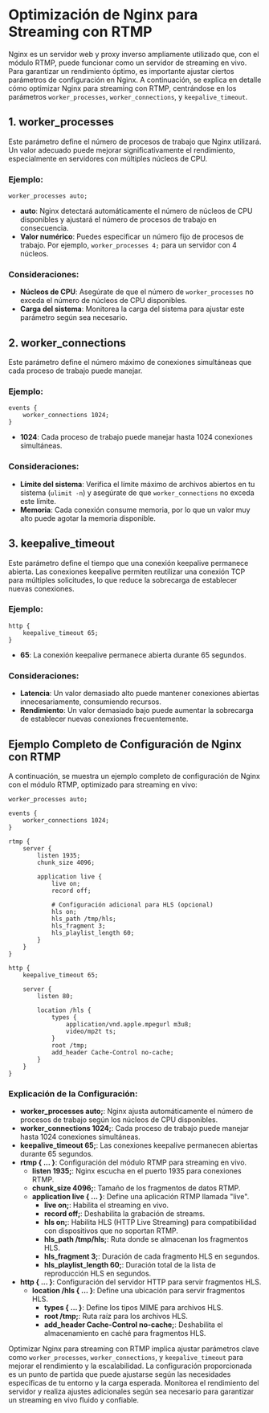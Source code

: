 # Optimización de Nginx para Streaming con RTMP

Nginx es un servidor web y proxy inverso ampliamente utilizado que, con el módulo RTMP, puede funcionar como un servidor de streaming en vivo. Para garantizar un rendimiento óptimo, es importante ajustar ciertos parámetros de configuración en Nginx. A continuación, se explica en detalle cómo optimizar Nginx para streaming con RTMP, centrándose en los parámetros `worker_processes`, `worker_connections`, y `keepalive_timeout`.

## 1. **worker_processes**

Este parámetro define el número de procesos de trabajo que Nginx utilizará. Un valor adecuado puede mejorar significativamente el rendimiento, especialmente en servidores con múltiples núcleos de CPU.

### Ejemplo:

```nginx
worker_processes auto;
```

- **auto**: Nginx detectará automáticamente el número de núcleos de CPU disponibles y ajustará el número de procesos de trabajo en consecuencia.
- **Valor numérico**: Puedes especificar un número fijo de procesos de trabajo. Por ejemplo, `worker_processes 4;` para un servidor con 4 núcleos.

### Consideraciones:

- **Núcleos de CPU**: Asegúrate de que el número de `worker_processes` no exceda el número de núcleos de CPU disponibles.
- **Carga del sistema**: Monitorea la carga del sistema para ajustar este parámetro según sea necesario.

## 2. **worker_connections**

Este parámetro define el número máximo de conexiones simultáneas que cada proceso de trabajo puede manejar.

### Ejemplo:

```nginx
events {
    worker_connections 1024;
}
```

- **1024**: Cada proceso de trabajo puede manejar hasta 1024 conexiones simultáneas.

### Consideraciones:

- **Límite del sistema**: Verifica el límite máximo de archivos abiertos en tu sistema (`ulimit -n`) y asegúrate de que `worker_connections` no exceda este límite.
- **Memoria**: Cada conexión consume memoria, por lo que un valor muy alto puede agotar la memoria disponible.

## 3. **keepalive_timeout**

Este parámetro define el tiempo que una conexión keepalive permanece abierta. Las conexiones keepalive permiten reutilizar una conexión TCP para múltiples solicitudes, lo que reduce la sobrecarga de establecer nuevas conexiones.

### Ejemplo:

```nginx
http {
    keepalive_timeout 65;
}
```

- **65**: La conexión keepalive permanece abierta durante 65 segundos.

### Consideraciones:

- **Latencia**: Un valor demasiado alto puede mantener conexiones abiertas innecesariamente, consumiendo recursos.
- **Rendimiento**: Un valor demasiado bajo puede aumentar la sobrecarga de establecer nuevas conexiones frecuentemente.

## Ejemplo Completo de Configuración de Nginx con RTMP

A continuación, se muestra un ejemplo completo de configuración de Nginx con el módulo RTMP, optimizado para streaming en vivo:

```nginx
worker_processes auto;

events {
    worker_connections 1024;
}

rtmp {
    server {
        listen 1935;
        chunk_size 4096;

        application live {
            live on;
            record off;

            # Configuración adicional para HLS (opcional)
            hls on;
            hls_path /tmp/hls;
            hls_fragment 3;
            hls_playlist_length 60;
        }
    }
}

http {
    keepalive_timeout 65;

    server {
        listen 80;

        location /hls {
            types {
                application/vnd.apple.mpegurl m3u8;
                video/mp2t ts;
            }
            root /tmp;
            add_header Cache-Control no-cache;
        }
    }
}
```

### Explicación de la Configuración:

- **worker_processes auto;**: Nginx ajusta automáticamente el número de procesos de trabajo según los núcleos de CPU disponibles.
- **worker_connections 1024;**: Cada proceso de trabajo puede manejar hasta 1024 conexiones simultáneas.
- **keepalive_timeout 65;**: Las conexiones keepalive permanecen abiertas durante 65 segundos.
- **rtmp { ... }**: Configuración del módulo RTMP para streaming en vivo.
  - **listen 1935;**: Nginx escucha en el puerto 1935 para conexiones RTMP.
  - **chunk_size 4096;**: Tamaño de los fragmentos de datos RTMP.
  - **application live { ... }**: Define una aplicación RTMP llamada "live".
    - **live on;**: Habilita el streaming en vivo.
    - **record off;**: Deshabilita la grabación de streams.
    - **hls on;**: Habilita HLS (HTTP Live Streaming) para compatibilidad con dispositivos que no soportan RTMP.
    - **hls_path /tmp/hls;**: Ruta donde se almacenan los fragmentos HLS.
    - **hls_fragment 3;**: Duración de cada fragmento HLS en segundos.
    - **hls_playlist_length 60;**: Duración total de la lista de reproducción HLS en segundos.
- **http { ... }**: Configuración del servidor HTTP para servir fragmentos HLS.
  - **location /hls { ... }**: Define una ubicación para servir fragmentos HLS.
    - **types { ... }**: Define los tipos MIME para archivos HLS.
    - **root /tmp;**: Ruta raíz para los archivos HLS.
    - **add_header Cache-Control no-cache;**: Deshabilita el almacenamiento en caché para fragmentos HLS.


Optimizar Nginx para streaming con RTMP implica ajustar parámetros clave como `worker_processes`, `worker_connections`, y `keepalive_timeout` para mejorar el rendimiento y la escalabilidad. La configuración proporcionada es un punto de partida que puede ajustarse según las necesidades específicas de tu entorno y la carga esperada. Monitorea el rendimiento del servidor y realiza ajustes adicionales según sea necesario para garantizar un streaming en vivo fluido y confiable.